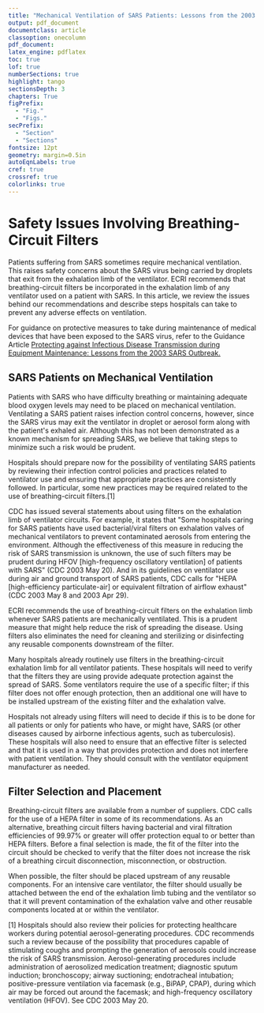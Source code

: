 ```yaml
---
title: "Mechanical Ventilation of SARS Patients: Lessons from the 2003 SARS Outbreak"
output: pdf_document
documentclass: article
classoption: onecolumn
pdf_document:
latex_engine: pdflatex
toc: true
lof: true
numberSections: true
highlight: tango
sectionsDepth: 3
chapters: True
figPrefix:
  - "Fig."
  - "Figs."
secPrefix:
  - "Section"
  - "Sections"
fontsize: 12pt
geometry: margin=0.5in
autoEqnLabels: true
cref: true
crossref: true
colorlinks: true
---
```


# Safety Issues Involving Breathing-Circuit Filters

Patients suffering from SARS sometimes require mechanical ventilation. This raises safety concerns about the SARS virus being carried by droplets that exit from the exhalation limb of the ventilator. ECRI recommends that breathing-circuit filters be incorporated in the exhalation limb of any ventilator used on a patient with SARS. In this article, we review the issues behind our recommendations and describe steps hospitals can take to prevent any adverse effects on ventilation.

For guidance on protective measures to take during maintenance of medical devices that have been exposed to the SARS virus, refer to the Guidance Article [Protecting against Infectious Disease Transmission during Equipment Maintenance: Lessons from the 2003 SARS Outbreak.](https://www.ecri.org/components/HDJournal/Pages/Equipment-Maintenance-Lessons-from-2003-SARS-Outbreak.aspx?tab=1)

## SARS Patients on Mechanical Ventilation

Patients with SARS who have difficulty breathing or maintaining adequate blood oxygen levels may need to be placed on mechanical ventilation. Ventilating a SARS patient raises infection control concerns, however, since the SARS virus may exit the ventilator in droplet or aerosol form along with the patient's exhaled air. Although this has not been demonstrated as a known mechanism for spreading SARS, we believe that taking steps to minimize such a risk would be prudent.

Hospitals should prepare now for the possibility of ventilating SARS patients by reviewing their infection control policies and practices related to ventilator use and ensuring that appropriate practices are consistently followed. In particular, some new practices may be required related to the use of breathing-circuit filters.[1] 

CDC has issued several statements about using filters on the exhalation limb of ventilator circuits. For example, it states that "Some hospitals caring for SARS patients have used bacterial/viral filters on exhalation valves of mechanical ventilators to prevent contaminated aerosols from entering the environment. Although the effectiveness of this measure in reducing the risk of SARS transmission is unknown, the use of such filters may be prudent during HFOV [high-frequency oscillatory ventilation] of patients with SARS" (CDC 2003 May 20). And in its guidelines on ventilator use during air and ground transport of SARS patients, CDC calls for "HEPA [high-efficiency particulate-air] or equivalent filtration of airflow exhaust" (CDC 2003 May 8 and 2003 Apr 29).

ECRI recommends the use of breathing-circuit filters on the exhalation limb whenever SARS patients are mechanically ventilated. This is a prudent measure that might help reduce the risk of spreading the disease. Using filters also eliminates the need for cleaning and sterilizing or disinfecting any reusable components downstream of the filter.

Many hospitals already routinely use filters in the breathing-circuit exhalation limb for all ventilator patients. These hospitals will need to verify that the filters they are using provide adequate protection against the spread of SARS. Some ventilators require the use of a specific filter; if this filter does not offer enough protection, then an additional one will have to be installed upstream of the existing filter and the exhalation valve.

Hospitals not already using filters will need to decide if this is to be done for all patients or only for patients who have, or might have, SARS (or other diseases caused by airborne infectious agents, such as tuberculosis). These hospitals will also need to ensure that an effective filter is selected and that it is used in a way that provides protection and does not interfere with patient ventilation. They should consult with the ventilator equipment manufacturer as needed.

## Filter Selection and Placement

Breathing-circuit filters are available from a number of suppliers. CDC calls for the use of a HEPA filter in some of its recommendations. As an alternative, breathing circuit filters having bacterial and viral filtration efficiencies of 99.97% or greater will offer protection equal to or better than HEPA filters. Before a final selection is made, the fit of the filter into the circuit should be checked to verify that the filter does not increase the risk of a breathing circuit disconnection, misconnection, or obstruction.

When possible, the filter should be placed upstream of any reusable components. For an intensive care ventilator, the filter should usually be attached between the end of the exhalation limb tubing and the ventilator so that it will prevent contamination of the exhalation valve and other reusable components located at or within the ventilator.

[1] Hospitals should also review their policies for protecting healthcare workers during potential aerosol-generating procedures. CDC recommends such a review because of the possibility that procedures capable of stimulating coughs and prompting the generation of aerosols could increase the risk of SARS transmission. Aerosol-generating procedures include administration of aerosolized medication treatment; diagnostic sputum induction; bronchoscopy; airway suctioning; endotracheal intubation; positive-pressure ventilation via facemask (e.g., BiPAP, CPAP), during which air may be forced out around the facemask; and high-frequency oscillatory ventilation (HFOV). See CDC 2003 May 20.



